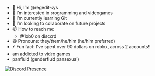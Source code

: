 - 👋 Hi, I’m @regedit-sys
- 👀 I’m interested in programming and videogames
- 🌱 I’m currently learning Git
- 💞️ I’m looking to collaborate on future projects
- 📫 How to reach me:
  - @1xb0 on discord
- 😄 Pronouns: they/them/he/him (he/him preferred)
- ⚡ Fun fact: I've spent over 90 dollars on roblox, across 2 accounts!!
- am addicted to video games
- panfluid (genderfluid pansexual)


[![Discord Presence](https://lanyard.cnrad.dev/api/1256346054711050385)](https://discord.com/users/1256346054711050385)

<!---
regedit-sys/regedit-sys is a ✨ special ✨ repository because its `README.md` (this file) appears on your GitHub profile.
You can click the Preview link to take a look at your changes.
--->
